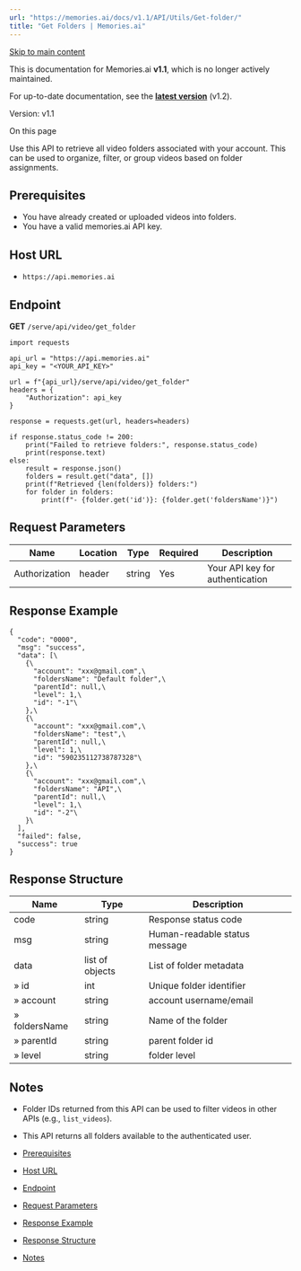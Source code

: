 ```yaml
---
url: "https://memories.ai/docs/v1.1/API/Utils/Get-folder/"
title: "Get Folders | Memories.ai"
---
```


[Skip to main content](https://memories.ai/docs/v1.1/API/Utils/Get-folder/#__docusaurus_skipToContent_fallback)

This is documentation for Memories.ai **v1.1**, which is no longer actively maintained.

For up-to-date documentation, see the **[latest version](https://memories.ai/docs/)** (v1.2).

Version: v1.1

On this page

Use this API to retrieve all video folders associated with your account. This can be used to organize, filter, or group videos based on folder assignments.

## Prerequisites [​](https://memories.ai/docs/v1.1/API/Utils/Get-folder/\#prerequisites "Direct link to Prerequisites")

- You have already created or uploaded videos into folders.
- You have a valid memories.ai API key.

## Host URL [​](https://memories.ai/docs/v1.1/API/Utils/Get-folder/\#host-url "Direct link to Host URL")

- `https://api.memories.ai`

## Endpoint [​](https://memories.ai/docs/v1.1/API/Utils/Get-folder/\#endpoint "Direct link to Endpoint")

**GET** `/serve/api/video/get_folder`

```codeBlockLines_e6Vv
import requests

api_url = "https://api.memories.ai"
api_key = "<YOUR_API_KEY>"

url = f"{api_url}/serve/api/video/get_folder"
headers = {
    "Authorization": api_key
}

response = requests.get(url, headers=headers)

if response.status_code != 200:
    print("Failed to retrieve folders:", response.status_code)
    print(response.text)
else:
    result = response.json()
    folders = result.get("data", [])
    print(f"Retrieved {len(folders)} folders:")
    for folder in folders:
        print(f"- {folder.get('id')}: {folder.get('foldersName')}")

```

## Request Parameters [​](https://memories.ai/docs/v1.1/API/Utils/Get-folder/\#request-parameters "Direct link to Request Parameters")

| Name | Location | Type | Required | Description |
| --- | --- | --- | --- | --- |
| Authorization | header | string | Yes | Your API key for authentication |

## Response Example [​](https://memories.ai/docs/v1.1/API/Utils/Get-folder/\#response-example "Direct link to Response Example")

```codeBlockLines_e6Vv
{
  "code": "0000",
  "msg": "success",
  "data": [\
    {\
      "account": "xxx@gmail.com",\
      "foldersName": "Default folder",\
      "parentId": null,\
      "level": 1,\
      "id": "-1"\
    },\
    {\
      "account": "xxx@gmail.com",\
      "foldersName": "test",\
      "parentId": null,\
      "level": 1,\
      "id": "590235112738787328"\
    },\
    {\
      "account": "xxx@gmail.com",\
      "foldersName": "API",\
      "parentId": null,\
      "level": 1,\
      "id": "-2"\
    }\
  ],
  "failed": false,
  "success": true
}

```

## Response Structure [​](https://memories.ai/docs/v1.1/API/Utils/Get-folder/\#response-structure "Direct link to Response Structure")

| Name | Type | Description |
| --- | --- | --- |
| code | string | Response status code |
| msg | string | Human-readable status message |
| data | list of objects | List of folder metadata |
| » id | int | Unique folder identifier |
| » account | string | account username/email |
| » foldersName | string | Name of the folder |
| » parentId | string | parent folder id |
| » level | string | folder level |

## Notes [​](https://memories.ai/docs/v1.1/API/Utils/Get-folder/\#notes "Direct link to Notes")

- Folder IDs returned from this API can be used to filter videos in other APIs (e.g., `list_videos`).
- This API returns all folders available to the authenticated user.

- [Prerequisites](https://memories.ai/docs/v1.1/API/Utils/Get-folder/#prerequisites)
- [Host URL](https://memories.ai/docs/v1.1/API/Utils/Get-folder/#host-url)
- [Endpoint](https://memories.ai/docs/v1.1/API/Utils/Get-folder/#endpoint)
- [Request Parameters](https://memories.ai/docs/v1.1/API/Utils/Get-folder/#request-parameters)
- [Response Example](https://memories.ai/docs/v1.1/API/Utils/Get-folder/#response-example)
- [Response Structure](https://memories.ai/docs/v1.1/API/Utils/Get-folder/#response-structure)
- [Notes](https://memories.ai/docs/v1.1/API/Utils/Get-folder/#notes)